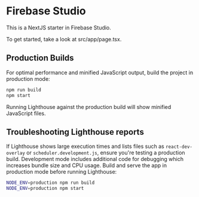 # Firebase Studio

This is a NextJS starter in Firebase Studio.

To get started, take a look at src/app/page.tsx.

## Production Builds

For optimal performance and minified JavaScript output, build the project in
production mode:

```bash
npm run build
npm start
```

Running Lighthouse against the production build will show minified JavaScript
files.

## Troubleshooting Lighthouse reports

If Lighthouse shows large execution times and lists files such as
`react-dev-overlay` or `scheduler.development.js`, ensure you're testing a
production build. Development mode includes additional code for debugging which
increases bundle size and CPU usage. Build and serve the app in production mode
before running Lighthouse:

```bash
NODE_ENV=production npm run build
NODE_ENV=production npm start
```
